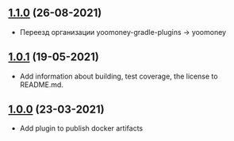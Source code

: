 ## [1.1.0](https://github.com/yoomoney/docker-artifact-publish-plugin/pull/3) (26-08-2021)

* Переезд организации yoomoney-gradle-plugins -> yoomoney

## [1.0.1](https://github.com/yoomoney/docker-artifact-publish-plugin/pull/2) (19-05-2021)

* Add information about building, test coverage, the license to README.md.

## [1.0.0](https://github.com/yoomoney/docker-artifact-publish-plugin/pull/1) (23-03-2021)

* Add plugin to publish docker artifacts